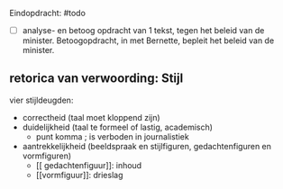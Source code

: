 
Eindopdracht:
#todo 
- [ ] analyse- en betoog opdracht van 1 tekst, tegen het beleid van de minister. Betoogopdracht, in met Bernette, bepleit het beleid van de minister.

## retorica van verwoording: Stijl
vier stijldeugden:
- correctheid (taal moet kloppend zijn)
- duidelijkheid (taal te formeel of lastig, academisch)
	- punt komma ; is verboden in journalistiek
- aantrekkelijkheid (beeldspraak en stijlfiguren, gedachtenfiguren en vormfiguren)
	- [[ gedachtenfiguur]]: inhoud
	- [[vormfiguur]]: drieslag